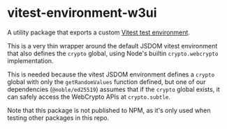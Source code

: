 # vitest-environment-w3ui

A utility package that exports a custom [Vitest test environment](https://vitest.dev/guide/environment.html).

This is a very thin wrapper around the default JSDOM vitest environment that also defines the `crypto` global, using Node's builtin `crypto.webcrypto` implementation.

This is needed because the vitest JSDOM environment defines a `crypto` global with only the `getRandomValues` function defined, but one of our dependencies (`@noble/ed25519`) assumes that if the `crypto` global exists, it can safely access the WebCrypto APIs at `crypto.subtle`.

Note that this package is not published to NPM, as it's only used when testing other packages in this repo.
